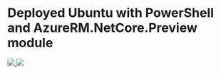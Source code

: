 # Deployed Ubuntu with PowerShell and AzureRM.NetCore.Preview module

<a href="https://portal.azure.com/#create/Microsoft.Template/uri/https%3A%2F%2Fraw.githubusercontent.com%2Fneilpeterson%2Fnepeters-azure-Templates%2Fmaster%2Fubuntu-azure-powershell%2Fazuredeploy.json" target="_blank">
    <img src="http://azuredeploy.net/deploybutton.png"/>
</a>
<a href="http://armviz.io/#/?load=https%3A%2F%2Fraw.githubusercontent.com%2Fneilpeterson%2Fnepeters-azure-Templates%2Fmaster%2Fubuntu-azure-powershell%2Fazuredeploy.json" target="_blank">
    <img src="http://armviz.io/visualizebutton.png"/>
</a>
